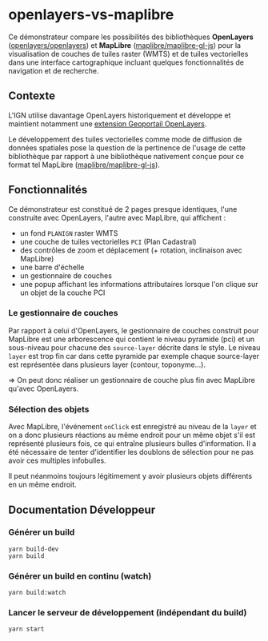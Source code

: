 # openlayers-vs-maplibre

Ce démonstrateur compare les possibilités des bibliothèques **OpenLayers** ([openlayers/openlayers](https://github.com/openlayers/openlayers)) et **MapLibre** ([maplibre/maplibre-gl-js](https://github.com/maplibre/maplibre-gl-js)) pour la visualisation de couches de tuiles raster (WMTS) et de tuiles vectorielles dans une interface cartographique incluant quelques fonctionnalités de navigation et de recherche.

## Contexte

L'IGN utilise davantage OpenLayers historiquement et développe et maintient notamment une [extension Geoportail OpenLayers](https://github.com/IGNF/geoportal-extensions/).

Le développement des tuiles vectorielles comme mode de diffusion de données spatiales pose la question de la pertinence de l'usage de cette bibliothèque par rapport à une bibliothèque nativement conçue pour ce format tel MapLibre ([maplibre/maplibre-gl-js](https://github.com/maplibre/maplibre-gl-js)).

## Fonctionnalités

Ce démonstrateur est constitué de 2 pages presque identiques, l'une construite avec OpenLayers, l'autre avec MapLibre, qui affichent :

- un fond `PLANIGN` raster WMTS
- une couche de tuiles vectorielles `PCI` (Plan Cadastral)
- des contrôles de zoom et déplacement (+ rotation, inclinaison avec MapLibre)
- une barre d'échelle
- un gestionnaire de couches
- une popup affichant les informations attributaires lorsque l'on clique sur un objet de la couche PCI

### Le gestionnaire de couches

Par rapport à celui d'OpenLayers, le gestionnaire de couches construit pour MapLibre est une arborescence qui contient le niveau pyramide (pci) et un sous-niveau pour chacune des `source-layer` décrite dans le style. Le niveau `layer` est trop fin car dans cette pyramide par exemple chaque source-layer est représentée dans plusieurs layer (contour, toponyme...).

=> On peut donc réaliser un gestionnaire de couche plus fin avec MapLibre qu'avec OpenLayers.

### Sélection des objets

Avec MapLibre, l'événement `onClick` est enregistré au niveau de la `layer` et on a donc plusieurs réactions au même endroit pour un même objet s'il est représenté plusieurs fois, ce qui entraîne plusieurs bulles d'information. Il a été nécessaire de tenter d'identifier les doublons de sélection pour ne pas avoir ces multiples infobulles.

Il peut néanmoins toujours légitimement y avoir plusieurs objets différents en un même endroit.
  
## Documentation Développeur

### Générer un build
```
yarn build-dev
yarn build
```

### Générer un build en continu (watch)
```
yarn build:watch
```

### Lancer le serveur de développement (indépendant du build)
```
yarn start
```
